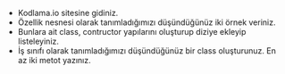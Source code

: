 * Kodlama.io sitesine gidiniz.  
* Özellik nesnesi olarak tanımladığımızı düşündüğünüz iki örnek veriniz.  
* Bunlara ait class, contructor yapılarını oluşturup diziye ekleyip listeleyiniz.  
* İş sınıfı olarak tanımladığımızı düşündüğünüz bir class oluşturunuz. En az iki metot yazınız.  
